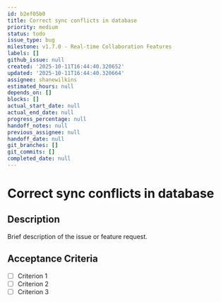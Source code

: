 ```yaml
---
id: b2ef05b0
title: Correct sync conflicts in database
priority: medium
status: todo
issue_type: bug
milestone: v1.7.0 - Real-time Collaboration Features
labels: []
github_issue: null
created: '2025-10-11T16:44:40.320652'
updated: '2025-10-11T16:44:40.320664'
assignee: shanewilkins
estimated_hours: null
depends_on: []
blocks: []
actual_start_date: null
actual_end_date: null
progress_percentage: null
handoff_notes: null
previous_assignee: null
handoff_date: null
git_branches: []
git_commits: []
completed_date: null
---
```


# Correct sync conflicts in database

## Description

Brief description of the issue or feature request.

## Acceptance Criteria

- [ ] Criterion 1
- [ ] Criterion 2
- [ ] Criterion 3